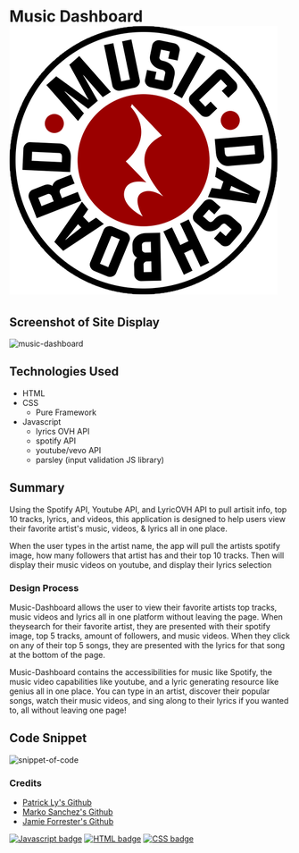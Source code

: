 # Music Dashboard ![Logo](https://github.com/markosanchez800/music-dashboard/blob/Jamiesbranch/Logo%20Images/logo%20without%20borders%20red%20%26%20white_bg.png "Music-Dashboard")


## Screenshot of Site Display
![music-dashboard](https://github.com/markosanchez800/music-dashboard/blob/Jamiesbranch/Screenshots/Screenshot%20for%20Readme.gif)

## Technologies Used
* HTML
* CSS 
    * Pure Framework
* Javascript
    * lyrics OVH API
    * spotify API
    * youtube/vevo API
    * parsley (input validation JS library)

## Summary 
Using the Spotify API, Youtube API, and LyricOVH API to pull artisit info, top 10 tracks, lyrics, and videos, this application is designed to help users view their favorite artist's music, videos, & lyrics all in one place. 

When the user types in the artist name, the app will pull the artists spotify image, how many followers that artist has and their top 10 tracks. Then will display their music videos on youtube, and display their lyrics selection

### Design Process
Music-Dashboard allows the user to view their favorite artists top tracks, music videos and lyrics all in one platform without leaving the page. When  theysearch for their favorite artist, they are presented with their spotify image, top 5 tracks, amount of followers, and music videos. When they click on any of their top 5 songs, they are presented with the lyrics for that song at the bottom of the page. 

Music-Dashboard contains the accessibilities for music like Spotify, the music video capabilities like youtube, and a lyric generating resource like genius all in one place. You can type in an artist, discover their popular songs, watch their music videos, and sing along to their lyrics if you wanted to, all without leaving one page!


## Code Snippet
![snippet-of-code](https://github.com/markosanchez800/music-dashboard/blob/Jamiesbranch/Screenshots/Code%20Snippet%20GIf.gif)

### Credits
* [Patrick Ly's Github](https://github.com/pattymcpat "Patrick Ly")
* [Marko Sanchez's Github](https://github.com/markosanchez800 "Marko Sanchez")
* [Jamie Forrester's Github](https://github.com/Forresterjamie01 "Jamie Forrester")


[![Javascript badge](https://img.shields.io/badge/Javascript-95.4%25-yellow)](https://shields.io/)
[![HTML badge](https://img.shields.io/badge/HTML-3.1%25-red)](https://shields.io/)
[![CSS badge](https://img.shields.io/badge/CSS-1.5%25-blue)](https://shields.io/)